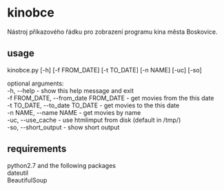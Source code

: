 # kinobce  

Nástroj příkazového řádku pro zobrazení programu kina města Boskovice.  

## usage

kinobce.py [-h] [-f FROM_DATE] [-t TO_DATE] [-n NAME] [-uc] [-so]

optional arguments:  
  -h, --help - show this help message and exit  
  -f FROM_DATE, --from_date FROM_DATE - get movies from the this date  
  -t TO_DATE, --to_date TO_DATE - get movies to the this date  
  -n NAME, --name NAME - get movies by name  
  -uc, --use_cache - use htmlimput from disk (default in /tmp/)  
  -so, --short_output - show short output  

## requirements

python2.7 and the following packages  
dateutil  
BeautifulSoup

